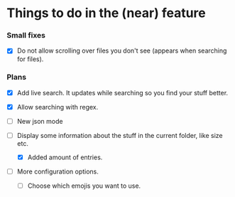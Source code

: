 # Things to do in the (near) feature

### Small fixes

- [x] Do not allow scrolling over files you don't see (appears when searching for files).

### Plans

- [x] Add live search. It updates while searching so you find your stuff better.
- [x] Allow searching with regex.

- [ ] New json mode

- [ ] Display some information about the stuff in the current folder, like size etc.
    - [x] Added amount of entries.
- [ ] More configuration options.
    - [ ] Choose which emojis you want to use.
